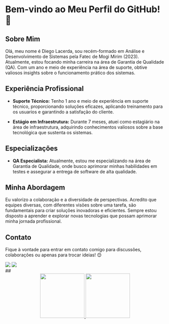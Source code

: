 # Bem-vindo ao Meu Perfil do GitHub! 👋

## Sobre Mim
Olá, meu nome é Diego Lacerda, sou recém-formado em Análise e Desenvolvimento de Sistemas pela Fatec de Mogi Mirim (2023). Atualmente, estou focando minha carreira na área de Garantia de Qualidade (QA). Com um ano e meio de experiência na área de suporte, obtive valiosos insights sobre o funcionamento prático dos sistemas.

## Experiência Profissional
- **Suporte Técnico:** Tenho 1 ano e meio de experiência em suporte técnico, proporcionando soluções eficazes, aplicando treinamento para os usuarios e garantindo a satisfação do cliente.

- **Estágio em Infraestrutura:** Durante 7 meses, atuei como estagiário na área de infraestrutura, adquirindo conhecimentos valiosos sobre a base tecnológica que sustenta os sistemas.

## Especializações
- **QA Especialista:** Atualmente, estou me especializando na área de Garantia de Qualidade, onde busco aprimorar minhas habilidades em testes e assegurar a entrega de software de alta qualidade.

## Minha Abordagem
Eu valorizo a colaboração e a diversidade de perspectivas. Acredito que equipes diversas, com diferentes visões sobre uma tarefa, são fundamentais para criar soluções inovadoras e eficientes.
Sempre estou disposto a aprender e explorar novas tecnologias que possam aprimorar minha jornada profissional.

## Contato
Fique à vontade para entrar em contato comigo para discussões, colaborações ou apenas para trocar ideias! 😊

<div>
<a href="https://www.linkedin.com/in/diego-de-lacerda-costa-a37963169" target="_blank"><img src="https://img.shields.io/badge/-LinkedIn-%230077B5?style=for-the-badge&logo=linkedin&logoColor=white" target="_blank"></a>
<a href = "mailto:diego_costa72@hotmail.com"><img loading="lazy" src="https://img.shields.io/badge/Gmail-D14836?style=for-the-badge&logo=gmail&logoColor=white" target="_blank"></a>
</div>
##

<div align="center">
  <a href="https://github.com/Lacerda72">
  <img height="140em" src="https://github-readme-stats.vercel.app/api?username=Lacerda72&show_icons=true&theme=dracula&include_all_commits=true&count_private=true"/>
  <img height="140em" src="https://github-readme-stats.vercel.app/api/top-langs/?username=Lacerda72&layout=compact&langs_count=7&theme=dracula"/>
</div>

 ##

